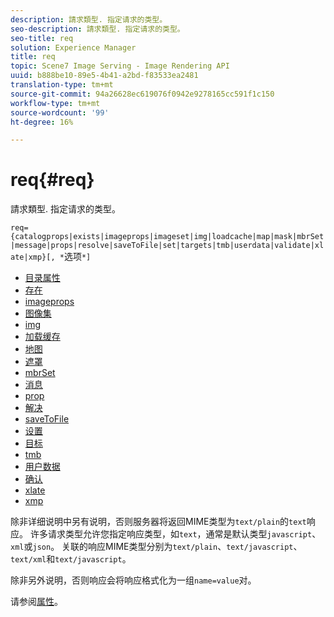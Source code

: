 ```yaml
---
description: 請求類型. 指定请求的类型。
seo-description: 請求類型. 指定请求的类型。
seo-title: req
solution: Experience Manager
title: req
topic: Scene7 Image Serving - Image Rendering API
uuid: b888be10-89e5-4b41-a2bd-f83533ea2481
translation-type: tm+mt
source-git-commit: 94a26628ec619076f0942e9278165cc591f1c150
workflow-type: tm+mt
source-wordcount: '99'
ht-degree: 16%

---
```



# req{#req}

請求類型. 指定请求的类型。

`req={catalogprops|exists|imageprops|imageset|img|loadcache|map|mask|mbrSet|message|props|resolve|saveToFile|set|targets|tmb|userdata|validate|xlate|xmp}[, *`选项`*]`

* [目录属性](r-catalogprops.md)
* [存在](r-exists.md)
* [imageprops](r-imageprops.md)
* [图像集](r-imageset-req.md)
* [img](r-img.md)
* [加载缓存](r-loadcache.md)
* [地图](r-map-req.md)
* [遮罩](r-mask-req.md)
* [mbrSet](r-mbrset.md)
* [消息](r-message.md)
* [prop](r-props.md)
* [解决](r-resolve.md)
* [saveToFile](r-savetofile.md)
* [设置](r-set.md)
* [目标](r-targets.md)
* [tmb](r-tmb.md)
* [用户数据](r-userdata.md)
* [确认](r-is-http-validate.md)
* [xlate](r-xlate.md)
* [xmp](r-xmp.md)

除非详细说明中另有说明，否则服务器将返回MIME类型为`text/plain`的`text`响应。 许多请求类型允许您指定响应类型，如`text`，通常是默认类型`javascript`、`xml`或`json`。 关联的响应MIME类型分别为`text/plain`、`text/javascript`、`text/xml`和`text/javascript`。

除非另外说明，否则响应会将响应格式化为一组`name=value`对。

请参阅[属性](../../../../../../is-api/http-ref/image-serving-api-ref/c-http-protocol-reference/c-response-data/c-properties/c-properties.md#concept-49c609fd6de942cab422ee412353c9d9)。

